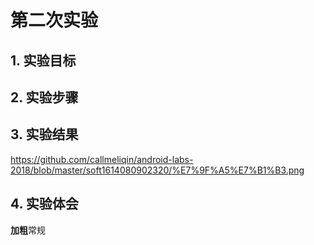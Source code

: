 # 第二次实验 

## 1. 实验目标

## 2. 实验步骤



## 3. 实验结果

https://github.com/callmeliqin/android-labs-2018/blob/master/soft1614080902320/%E7%9F%A5%E7%B1%B3.png


## 4. 实验体会

**加粗**常规
